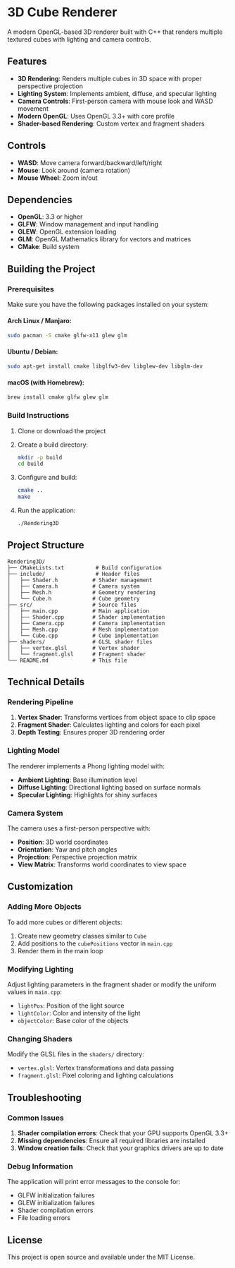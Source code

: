 # 3D Cube Renderer

A modern OpenGL-based 3D renderer built with C++ that renders multiple textured cubes with lighting and camera controls.

## Features

- **3D Rendering**: Renders multiple cubes in 3D space with proper perspective projection
- **Lighting System**: Implements ambient, diffuse, and specular lighting
- **Camera Controls**: First-person camera with mouse look and WASD movement
- **Modern OpenGL**: Uses OpenGL 3.3+ with core profile
- **Shader-based Rendering**: Custom vertex and fragment shaders

## Controls

- **WASD**: Move camera forward/backward/left/right
- **Mouse**: Look around (camera rotation)
- **Mouse Wheel**: Zoom in/out

## Dependencies

- **OpenGL**: 3.3 or higher
- **GLFW**: Window management and input handling
- **GLEW**: OpenGL extension loading
- **GLM**: OpenGL Mathematics library for vectors and matrices
- **CMake**: Build system

## Building the Project

### Prerequisites

Make sure you have the following packages installed on your system:

#### Arch Linux / Manjaro:
```bash
sudo pacman -S cmake glfw-x11 glew glm
```

#### Ubuntu / Debian:
```bash
sudo apt-get install cmake libglfw3-dev libglew-dev libglm-dev
```

#### macOS (with Homebrew):
```bash
brew install cmake glfw glew glm
```

### Build Instructions

1. Clone or download the project
2. Create a build directory:
   ```bash
   mkdir -p build
   cd build
   ```

3. Configure and build:
   ```bash
   cmake ..
   make
   ```

4. Run the application:
   ```bash
   ./Rendering3D
   ```

## Project Structure

```
Rendering3D/
├── CMakeLists.txt          # Build configuration
├── include/                # Header files
│   ├── Shader.h           # Shader management
│   ├── Camera.h           # Camera system
│   ├── Mesh.h             # Geometry rendering
│   └── Cube.h             # Cube geometry
├── src/                   # Source files
│   ├── main.cpp           # Main application
│   ├── Shader.cpp         # Shader implementation
│   ├── Camera.cpp         # Camera implementation
│   ├── Mesh.cpp           # Mesh implementation
│   └── Cube.cpp           # Cube implementation
├── shaders/               # GLSL shader files
│   ├── vertex.glsl        # Vertex shader
│   └── fragment.glsl      # Fragment shader
└── README.md              # This file
```

## Technical Details

### Rendering Pipeline

1. **Vertex Shader**: Transforms vertices from object space to clip space
2. **Fragment Shader**: Calculates lighting and colors for each pixel
3. **Depth Testing**: Ensures proper 3D rendering order

### Lighting Model

The renderer implements a Phong lighting model with:
- **Ambient Lighting**: Base illumination level
- **Diffuse Lighting**: Directional lighting based on surface normals
- **Specular Lighting**: Highlights for shiny surfaces

### Camera System

The camera uses a first-person perspective with:
- **Position**: 3D world coordinates
- **Orientation**: Yaw and pitch angles
- **Projection**: Perspective projection matrix
- **View Matrix**: Transforms world coordinates to view space

## Customization

### Adding More Objects

To add more cubes or different objects:

1. Create new geometry classes similar to `Cube`
2. Add positions to the `cubePositions` vector in `main.cpp`
3. Render them in the main loop

### Modifying Lighting

Adjust lighting parameters in the fragment shader or modify the uniform values in `main.cpp`:
- `lightPos`: Position of the light source
- `lightColor`: Color and intensity of the light
- `objectColor`: Base color of the objects

### Changing Shaders

Modify the GLSL files in the `shaders/` directory:
- `vertex.glsl`: Vertex transformations and data passing
- `fragment.glsl`: Pixel coloring and lighting calculations

## Troubleshooting

### Common Issues

1. **Shader compilation errors**: Check that your GPU supports OpenGL 3.3+
2. **Missing dependencies**: Ensure all required libraries are installed
3. **Window creation fails**: Check that your graphics drivers are up to date

### Debug Information

The application will print error messages to the console for:
- GLFW initialization failures
- GLEW initialization failures
- Shader compilation errors
- File loading errors

## License

This project is open source and available under the MIT License. 
